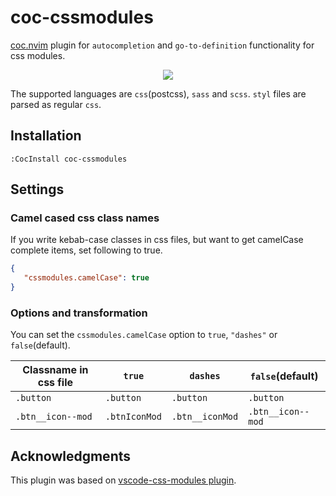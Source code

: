 # coc-cssmodules

[coc.nvim](https://github.com/neoclide/coc.nvim) plugin for `autocompletion` and `go-to-definition` functionality for css modules.

<p align="center"><img src="https://user-images.githubusercontent.com/5817809/76164832-0adaf600-6163-11ea-8c8e-548b7aeb1213.gif"></p>

The supported languages are `css`(postcss), `sass` and `scss`. `styl` files are parsed as regular `css`.

## Installation

```
:CocInstall coc-cssmodules
```

## Settings

### Camel cased css class names

If you write kebab-case classes in css files, but want to get camelCase complete items, set following to true.

```json
{
   "cssmodules.camelCase": true
}
```

### Options and transformation

You can set the `cssmodules.camelCase` option to `true`, `"dashes"` or `false`(default).

| Classname in css file | `true`            | `dashes`        | `false`(default)  |
| --------------------- | ----------------- | --------------- | ----------------- |
| `.button`             | `.button`         | `.button`       | `.button`         |
| `.btn__icon--mod`     | `.btnIconMod`     | `.btn__iconMod` | `.btn__icon--mod` |

## Acknowledgments

This plugin was based on [vscode-css-modules plugin](https://github.com/clinyong/vscode-css-modules).

